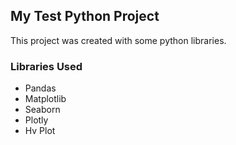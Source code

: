 ## My Test Python Project
This project was created with some python libraries.

### Libraries Used
- Pandas
- Matplotlib
- Seaborn
- Plotly
- Hv Plot